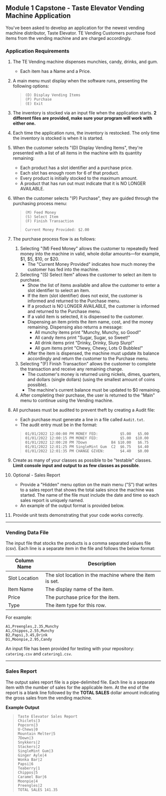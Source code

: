 ## Module 1 Capstone - Taste Elevator Vending Machine Application

You've been asked to develop an application for the newest vending machine distributor,
Taste Elevator.  TE Vending Customers purchase food items from the vending machine and are charged accordingly.


### Application Requirements

1. The TE Vending machine dispenses munchies, candy, drinks, and gum.
    - Each item has a Name and a Price.
2. A main menu must display when the software runs, presenting the following options:
   > ```
    > (D) Display Vending Items
    > (P) Purchase
    > (E) Exit
    > ```
3. The inventory is stocked via an input file when the application starts.  **2 different files are provided, make sure your program will work with either one.**
4. Each time the application runs, the inventory is restocked.  The only time the inventory is stocked is when it is started.
5. When the customer selects "(D) Display Vending Items", they're presented
   with a list of all items in the machine with its quantity remaining:

    - Each product has a slot identifier and a purchase price.
    - Each slot has enough room for 6 of that product.
    - Every product is initially stocked to the maximum amount.
    - A product that has run out must indicate that it is NO LONGER AVAILABLE.
6. When the customer selects "(P) Purchase", they are guided through the purchasing
   process menu:

   >```
    >(M) Feed Money
    >(S) Select Item
    >(F) Finish Transaction
    >
    > Current Money Provided: $2.00
    >```
7. The purchase process flow is as follows:
    1. Selecting "(M) Feed Money" allows the customer to repeatedly feed money into the
       machine in valid, whole dollar amounts—for example, $1, $5, $10, or $20.
        - The "Current Money Provided" indicates how much money the customer
          has fed into the machine.
    2. Selecting "(S) Select Item" allows the customer to select an item to
       purchase.
        - Show the list of items available and allow the customer to enter
          a slot identifier to select an item.
        - If the item (slot identifier) does not exist, the customer is informed and returned
          to the Purchase menu.
        - If a product is NO LONGER AVAILABLE, the customer is informed and returned to the
          Purchase menu.
        - If a valid item is selected, it is dispensed to the customer.
        - Dispensing an item prints the item name, cost, and the money
          remaining. Dispensing also returns a message:
            - All munchy items print "Munchy, Munchy, so Good!"
            - All candy items print "Sugar, Sugar, so Sweet!"
            - All drink items print "Drinky, Drinky, Slurp Slurp!"
            - All gum items print "Chewy, Chewy, Lots O Bubbles!"
        - After the item is dispensed, the machine must update its balance
          accordingly and return the customer to the Purchase menu.
    3. Selecting "(F) Finish Transaction" allows the customer to complete the
       transaction and receive any remaining change.
        - The customer's money is returned using nickels, dimes, quarters, and dollars (single dollars)
          (using the smallest amount of coins possible).
        - The machine's current balance must be updated to $0 remaining.
    4. After completing their purchase, the user is returned to the "Main" menu to
       continue using the Vending machine.
8. All purchases must be audited to prevent theft by creating a Audit file:
    - Each purchase must generate a line in a file called `Audit.txt`.
    - The audit entry must be in the format:
   >```
    >01/01/2022 12:00:00 PM MONEY FED:          $5.00   $5.00
    >01/01/2022 12:00:15 PM MONEY FED:          $5.00  $10.00
    >01/01/2022 12:00:20 PM 7Down           B4 $10.00   $6.75
    >01/01/2022 12:01:25 PM SingleMint Gum  C2  $6.75   $4.40
    >01/01/2022 12:01:35 PM CHANGE GIVEN:       $4.40   $0.00
    >```
9. Create as many of your classes as possible to be "testable" classes. **Limit console**
   **input and output to as few classes as possible**.
10. Optional - Sales Report
    - Provide a "Hidden" menu option on the main menu ("S") that writes to a sales
      report that shows the total sales since the machine was started. The name of the
      file must include the date and time so each sales report is uniquely named.
    - An example of the output format is provided below.
11. Provide unit tests demonstrating that your code works correctly.
___
### Vending Data File
The input file that stocks the products is a comma separated values file (csv). Each line is a separate item in the file and follows the below format:

Column Name   | Description
----------------|-------------
Slot Location | The slot location in the machine where the item is set.
Item Name | The display name of the item.
Price         | The purchase price for the item.
Type          | The item type for this row.

For example:

```
A1,Preengles,2.35,Munchy
A1,Chippos,2.55,Munchy
B2,Papsi,3.45,Drink
D1,Moonpie,2.95,Candy
```

An input file has been provided for testing with your repository: `catering.csv` and `catering1.csv`.

---
### Sales Report
The output sales report file is a pipe-delimited file. Each line is a separate item with the number of sales for the applicable item. At the end of the report is a blank line followed by the **TOTAL SALES** dollar amount indicating the gross sales from the vending machine.

**Example Output**

>```
>Taste Elevator Sales Report
>Chiclets|3
>Popcorn|3
>U-Chews|0
>Mountain Melter|5
>7Down|3
>Snykkers|2
>Stackers|2
>SingleMint Gum|3
>Ginger Ayle|4
>Wonka Bar|2
>Papsi|6
>Teaberry|1
>Chippos|5
>Caramel Bar|6
>Moonpie|4
>Preengles|2
>TOTAL SALES 141.35 
>```
